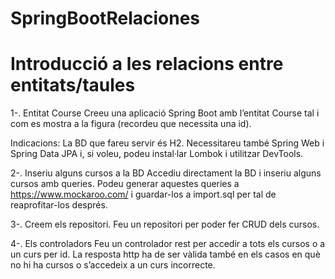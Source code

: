 # SpringBootRelaciones

# Introducció a les relacions entre entitats/taules 

1-. Entitat Course 
Creeu una aplicació Spring Boot amb l’entitat Course tal i com es mostra a la figura (recordeu que necessita una id). 

Indicacions: La BD que fareu servir és H2. Necessitareu també Spring Web i Spring Data JPA i, si voleu, podeu instal·lar Lombok i utilitzar DevTools.

2-. Inseriu alguns cursos a la BD
Accediu directament la BD i inseriu alguns cursos amb queries.
Podeu generar aquestes queries a https://www.mockaroo.com/ i guardar-los a import.sql per tal de reaprofitar-los després.

3-. Creem els repositori.
Feu un repositori per poder fer CRUD dels cursos.

4-. Els controladors
Feu un controlador rest per accedir a tots els cursos o a un curs per id. La resposta http ha de ser vàlida també en els casos en què no hi ha cursos o s’accedeix a un curs incorrecte.  
